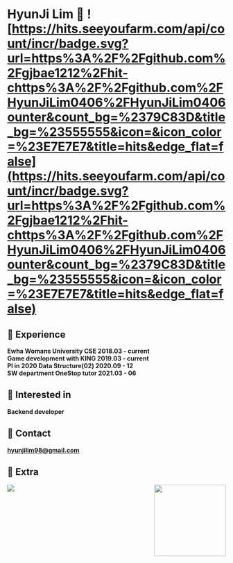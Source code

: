 # HyunJi Lim 👋 ![https://hits.seeyoufarm.com/api/count/incr/badge.svg?url=https%3A%2F%2Fgithub.com%2Fgjbae1212%2Fhit-chttps%3A%2F%2Fgithub.com%2FHyunJiLim0406%2FHyunJiLim0406ounter&count_bg=%2379C83D&title_bg=%23555555&icon=&icon_color=%23E7E7E7&title=hits&edge_flat=false](https://hits.seeyoufarm.com/api/count/incr/badge.svg?url=https%3A%2F%2Fgithub.com%2Fgjbae1212%2Fhit-chttps%3A%2F%2Fgithub.com%2FHyunJiLim0406%2FHyunJiLim0406ounter&count_bg=%2379C83D&title_bg=%23555555&icon=&icon_color=%23E7E7E7&title=hits&edge_flat=false)

## 🔭 Experience

**Ewha Womans University CSE 2018.03 - current   
Game development with KING 2019.03 - current   
PI in 2020 Data Structure(02) 2020.09 - 12   
SW department OneStop tutor 2021.03 - 06**   

## 🔭 Interested in

**Backend developer**

## 🔭 Contact

**[hyunjilim98@gmail.com](mailto:hyunjilim98@gmail.com)**

<!--
**HyunJiLim0406/HyunJiLim0406** is a ✨ *special* ✨ repository because its `README.md` (this file) appears on your GitHub profile.

Here are some ideas to get you started:

- 🔭 I’m currently working on ...
- 🌱 I’m currently learning ...
- 👯 I’m looking to collaborate on ...
- 🤔 I’m looking for help with ...
- 💬 Ask me about ...
- 📫 How to reach me: ...
- 😄 Pronouns: ...
- ⚡ Fun fact: ...
-->
## 🔭 Extra  
<img align='left' src="http://mazassumnida.wtf/api/v2/generate_badge?boj=iw0406">

<img align='right' src="https://github-readme-stats.vercel.app/api?username=HyunJiLim0406&count_private=true&show_icons=true&theme=buefy" height="165">
